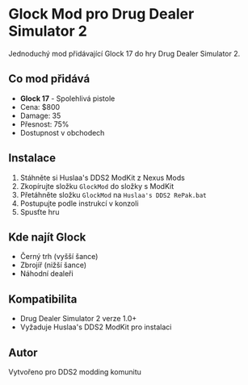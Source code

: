 # Glock Mod pro Drug Dealer Simulator 2

Jednoduchý mod přidávající Glock 17 do hry Drug Dealer Simulator 2.

## Co mod přidává

- **Glock 17** - Spolehlivá pistole
- Cena: $800
- Damage: 35
- Přesnost: 75%
- Dostupnost v obchodech

## Instalace

1. Stáhněte si Huslaa's DDS2 ModKit z Nexus Mods
2. Zkopírujte složku `GlockMod` do složky s ModKit
3. Přetáhněte složku `GlockMod` na `Huslaa's DDS2 RePak.bat`
4. Postupujte podle instrukcí v konzoli
5. Spusťte hru

## Kde najít Glock

- Černý trh (vyšší šance)
- Zbrojíř (nižší šance)
- Náhodní dealeři

## Kompatibilita

- Drug Dealer Simulator 2 verze 1.0+
- Vyžaduje Huslaa's DDS2 ModKit pro instalaci

## Autor

Vytvořeno pro DDS2 modding komunitu
